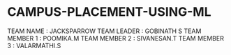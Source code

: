 # CAMPUS-PLACEMENT-USING-ML
TEAM NAME : JACKSPARROW
TEAM LEADER : GOBINATH S
TEAM MEMBER 1 : POOMIKA.M
TEAM MEMBER 2 : SIVANESAN.T
TEAM MEMBER 3 : VALARMATHI.S
